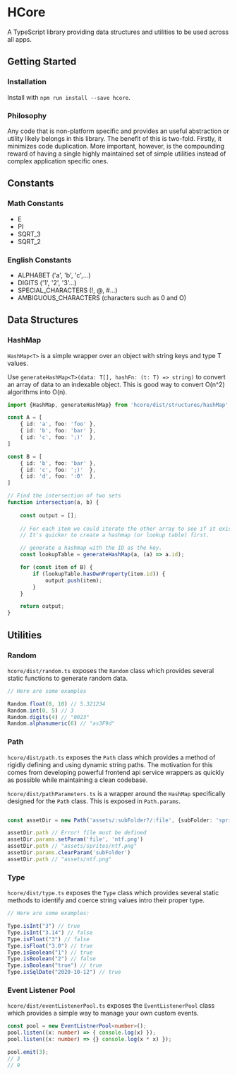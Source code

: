 # HCore
A TypeScript library providing data structures and utilities to be used across all apps.

## Getting Started

### Installation
Install with `npm run install --save hcore`.

### Philosophy
Any code that is non-platform specific and provides an useful abstraction or utility likely belongs in this library. The benefit of this is two-fold. Firstly, it minimizes code duplication. More important, however, is the compounding reward of having a single highly maintained set of simple utilities instead of complex application specific ones.

## Constants
### Math Constants
- E
- PI
- SQRT_3
- SQRT_2

### English Constants
- ALPHABET ('a', 'b', 'c',...)
- DIGITS ('1', '2', '3'...)
- SPECIAL_CHARACTERS (!, @, #...)
- AMBIGUOUS_CHARACTERS (characters such as 0 and O)

## Data Structures
### HashMap
`HashMap<T>` is a simple wrapper over an object with string keys and type T values.

Use `generateHashMap<T>(data: T[], hashFn: (t: T) => string)` to convert an array of data to an indexable object. This is good way to convert O(n^2) algorithms into O(n).

```ts
import {HashMap, generateHashMap} from 'hcore/dist/structures/hashMap'

const A = [
    { id: 'a', foo: 'foo' },
    { id: 'b', foo: 'bar' },
    { id: 'c', foo: ';)'  },
]

const B = [
    { id: 'b', foo: 'bar' },
    { id: 'c', foo: ';)'  },
    { id: 'd', foo: ':0'  },
]

// Find the intersection of two sets
function intersection(a, b) {
    
    const output = [];
    
    // For each item we could iterate the other array to see if it exists, but it won't scale well to larger problems. 
    // It's quicker to create a hashmap (or lookup table) first.

    // generate a hashmap with the ID as the key.
    const lookupTable = generateHashMap(a, (a) => a.id);

    for (const item of B) {
        if (lookupTable.hasOwnProperty(item.id)) {
            output.push(item);
        }
    }

    return output;
}

```

## Utilities

### Random
`hcore/dist/random.ts` exposes the `Random` class which provides several static functions to generate random data.

```ts
// Here are some examples

Random.float(0, 10) // 5.321234
Random.int(0, 5) // 3
Random.digits(4) // "0023"
Random.alphanumeric(6) // "as3F9d"
```

### Path
`hcore/dist/path.ts` exposes the `Path` class which provides a method of rigidly defining and using dynamic string paths. The motivation for this comes from developing powerful frontend api service wrappers as quickly as possible while maintaining a clean codebase.

`hcore/dist/pathParameters.ts` is a wrapper around the `HashMap` specifically designed for the `Path` class. This is exposed in `Path.params`.

```ts

const assetDir = new Path('assets/:subFolder?/:file', {subFolder: 'sprites'})

assetDir.path // Error! file must be defined
assetDir.params.setParam('file', 'ntf.png')
assetDir.path // "assets/sprites/ntf.png"
assetDir.params.clearParam('subFolder')
assetDir.path // "assets/ntf.png"

```

### Type
`hcore/dist/type.ts` exposes the `Type` class which provides several static methods to identify and coerce string values intro their proper type.

```ts
// Here are some examples:

Type.isInt("3") // true
Type.isInt("3.14") // false
Type.isFloat("3") // false
Type.isFloat("3.0") // true
Type.isBoolean("1") // true
Type.isBoolean("2") // false
Type.isBoolean("true") // true
Type.isSqlDate("2020-10-12") // true
```

### Event Listener Pool
`hcore/dist/eventListenerPool.ts` exposes the `EventListenerPool` class which provides a simple way to manage your own custom events.

```ts
const pool = new EventListnerPool<number>();
pool.listen((x: number) => { console.log(x) });
pool.listen((x: number) => {} console.log(x * x) });

pool.emit(3);
// 3
// 9
```
